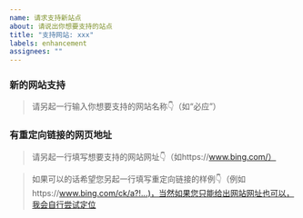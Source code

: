 ```yaml
---
name: 请求支持新站点
about: 请说出你想要支持的站点
title: "支持网站: xxx"
labels: enhancement
assignees: ""
---
```


### 新的网站支持

> 请另起一行输入你想要支持的网站名称👇（如“必应”）

### 有重定向链接的网页地址

> 请另起一行填写想要支持的网站网址👇（如https://www.bing.com/）
    
> 如果可以的话希望您另起一行填写重定向链接的样例👇（例如https://www.bing.com/ck/a?!...)，当然如果您只能给出网站网址也可以，我会自行尝试定位
    
